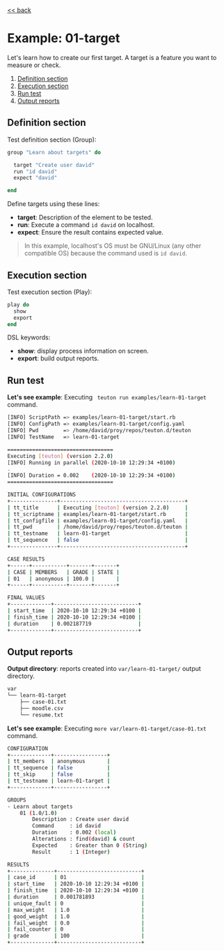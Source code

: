 [<< back](README.md)

# Example: 01-target

Let's learn how to create our first target.
A target is a feature you want to measure or check.

1. [Definition section](#definition-section)
2. [Execution section](#execution-section)
3. [Run test](#run-test)
4. [Output reports](#output-reports)

## Definition section

Test definition section (Group):
```ruby
group "Learn about targets" do

  target "Create user david"
  run "id david"
  expect "david"

end
```

Define targets using these lines:
* **target**: Description of the element to be tested.
* **run**: Execute a command `id david` on localhost.
* **expect**: Ensure the result contains expected value.

> In this example, localhost's OS must be GNU/Linux (any other compatible OS) because the command used is `id david`.

## Execution section

Test execution section (Play):

```ruby
play do
  show
  export
end
```

DSL keywords:
* **show**: display process information on screen.
* **export**: build output reports.

## Run test

**Let's see example**: Executing ` teuton run examples/learn-01-target` command.

```bash
[INFO] ScriptPath => examples/learn-01-target/start.rb
[INFO] ConfigPath => examples/learn-01-target/config.yaml
[INFO] Pwd        => /home/david/proy/repos/teuton.d/teuton
[INFO] TestName   => learn-01-target

==================================
Executing [teuton] (version 2.2.0)
[INFO] Running in parallel (2020-10-10 12:29:34 +0100)
.
[INFO] Duration = 0.002    (2020-10-10 12:29:34 +0100)
==================================

INITIAL CONFIGURATIONS
+---------------+----------------------------------------+
| tt_title      | Executing [teuton] (version 2.2.0)     |
| tt_scriptname | examples/learn-01-target/start.rb      |
| tt_configfile | examples/learn-01-target/config.yaml   |
| tt_pwd        | /home/david/proy/repos/teuton.d/teuton |
| tt_testname   | learn-01-target                        |
| tt_sequence   | false                                  |
+---------------+----------------------------------------+

CASE RESULTS
+------+-----------+-------+-------+
| CASE | MEMBERS   | GRADE | STATE |
| 01   | anonymous | 100.0 |       |
+------+-----------+-------+-------+

FINAL VALUES
+-------------+---------------------------+
| start_time  | 2020-10-10 12:29:34 +0100 |
| finish_time | 2020-10-10 12:29:34 +0100 |
| duration    | 0.002187719               |
+-------------+---------------------------+
```

## Output reports

**Output directory**: reports created into `var/learn-01-target/` output directory.

```bash
var
└── learn-01-target
    ├── case-01.txt
    ├── moodle.csv
    └── resume.txt
```

**Let's see example**: Executing `more var/learn-01-target/case-01.txt` command.

```bash
CONFIGURATION
+-------------+-----------------+
| tt_members  | anonymous       |
| tt_sequence | false           |
| tt_skip     | false           |
| tt_testname | learn-01-target |
+-------------+-----------------+

GROUPS
- Learn about targets
    01 (1.0/1.0)
        Description : Create user david
        Command     : id david
        Duration    : 0.002 (local)
        Alterations : find(david) & count
        Expected    : Greater than 0 (String)
        Result      : 1 (Integer)

RESULTS
+--------------+---------------------------+
| case_id      | 01                        |
| start_time   | 2020-10-10 12:29:34 +0100 |
| finish_time  | 2020-10-10 12:29:34 +0100 |
| duration     | 0.001781893               |
| unique_fault | 0                         |
| max_weight   | 1.0                       |
| good_weight  | 1.0                       |
| fail_weight  | 0.0                       |
| fail_counter | 0                         |
| grade        | 100                       |
+--------------+---------------------------+
```
